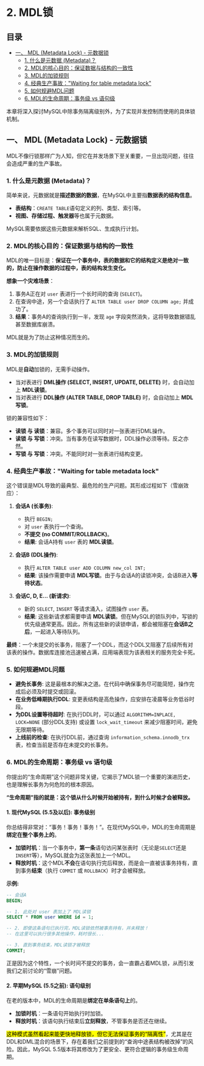 # 2. MDL锁

## 目录
- [一、 MDL (Metadata Lock) - 元数据锁](#一-mdl-metadata-lock---元数据锁)
  - [1. 什么是元数据 (Metadata)？](#1-什么是元数据-metadata)
  - [2. MDL的核心目的：保证数据与结构的一致性](#2-mdl的核心目的保证数据与结构的一致性)
  - [3. MDL的加锁规则](#3-mdl的加锁规则)
  - [4. 经典生产事故："Waiting for table metadata lock"](#4-经典生产事故waiting-for-table-metadata-lock)
  - [5. 如何规避MDL问题](#5-如何规避mdl问题)
  - [6. MDL的生命周期：事务级 vs 语句级](#6-mdl的生命周期事务级-vs-语句级)

本章将深入探讨MySQL中除事务隔离级别外，为了实现并发控制而使用的具体锁机制。

## 一、 MDL (Metadata Lock) - 元数据锁

MDL不像行锁那样广为人知，但它在并发场景下至关重要，一旦出现问题，往往会造成严重的生产事故。

### 1. 什么是元数据 (Metadata)？

简单来说，元数据就是**描述数据的数据**，在MySQL中主要指**数据表的结构信息**。

-   **表结构**：`CREATE TABLE`语句定义的列、类型、索引等。
-   **视图、存储过程、触发器**等也属于元数据。

MySQL需要依据这些元数据来解析SQL、生成执行计划。

### 2. MDL的核心目的：保证数据与结构的一致性

MDL的唯一目标是：**保证在一个事务中，表的数据和它的结构定义是绝对一致的，防止在操作数据的过程中，表的结构发生变化。**

**想象一个灾难场景**：
1.  事务A正在对 `user` 表进行一个长时间的查询 (`SELECT`)。
2.  在查询中途，另一个会话执行了 `ALTER TABLE user DROP COLUMN age;` 并成功了。
3.  **结果**：事务A的查询执行到一半，发现 `age` 字段突然消失，这将导致数据错乱甚至数据库崩溃。

MDL就是为了防止这种情况而生的。

### 3. MDL的加锁规则

MDL是**自动**加锁的，无需手动操作。

-   当对表进行 **DML操作 (SELECT, INSERT, UPDATE, DELETE)** 时，会自动加上 **MDL读锁**。
-   当对表进行 **DDL操作 (ALTER TABLE, DROP TABLE)** 时，会自动加上 **MDL写锁**。

锁的兼容性如下：
-   **读锁 与 读锁**：兼容。多个事务可以同时对一张表进行DML操作。
-   **读锁 与 写锁**：冲突。当有事务在读写数据时，DDL操作必须等待。反之亦然。
-   **写锁 与 写锁**：冲突。不能同时对一张表进行结构变更。

### 4. 经典生产事故："Waiting for table metadata lock"

这个错误是MDL导致的最典型、最危险的生产问题。其形成过程如下（雪崩效应）：

1.  **会话A (长事务)**:
    -   执行 `BEGIN;`
    -   对 `user` 表执行一个查询。
    -   **不提交 (no COMMIT/ROLLBACK)**。
    -   **结果**: 会话A持有 `user` 表的 **MDL读锁**。

2.  **会话B (DDL操作)**:
    -   执行 `ALTER TABLE user ADD COLUMN new_col INT;`
    -   **结果**: 该操作需要申请 **MDL写锁**。由于与会话A的读锁冲突，会话B进入**等待状态**。

3.  **会话C, D, E... (新请求)**:
    -   新的 `SELECT`, `INSERT` 等请求涌入，试图操作 `user` 表。
    -   **结果**: 这些新请求都需要申请 **MDL读锁**。但在MySQL的锁队列中，写锁的优先级通常更高。因此，所有这些新的读锁申请，都会被阻塞在**会话B之后**，一起进入等待队列。

**最终**：一个未提交的长事务，阻塞了一个DDL，而这个DDL又阻塞了后续所有对该表的操作。数据库连接池迅速被占满，应用端表现为该表相关的服务完全卡死。

### 5. 如何规避MDL问题

-   **避免长事务**: 这是最根本的解决之道。在代码中确保事务尽可能简短，操作完成后必须及时提交或回滚。
-   **在业务低峰期执行DDL**: 变更表结构是高危操作，应安排在凌晨等业务低谷时段。
-   **为DDL设置等待超时**: 在执行DDL时，可以通过 `ALGORITHM=INPLACE, LOCK=NONE` (部分DDL支持) 或设置 `lock_wait_timeout` 来减少阻塞时间，避免无限期等待。
-   **上线前的检查**: 在执行DDL前，通过查询 `information_schema.innodb_trx` 表，检查当前是否存在未提交的长事务。

### 6. MDL的生命周期：事务级 vs 语句级

你提出的“生命周期”这个问题非常关键，它揭示了MDL锁一个重要的演进历史，也是理解长事务为何危险的根本原因。

**“生命周期”指的就是：这个锁从什么时候开始被持有，到什么时候才会被释放。**

#### 1. 现代MySQL (5.5及以后): **事务级别**

你总结得非常对：“事务！事务！事务！”。在现代MySQL中，MDL的生命周期是**绑定在整个事务上的**。

-   **加锁时机**：当一个事务中，**第一条**语句访问某张表时（无论是`SELECT`还是`INSERT`等），MySQL就会为这张表加上一个MDL。
-   **释放时机**：这个MDL**不会**在语句执行完后释放，而是会一直被该事务持有，直到事务**结束**（执行 `COMMIT` 或 `ROLLBACK`）时才会被释放。

**示例:**
```sql
-- 会话A
BEGIN;

-- 1. 此处对 user 表加上了 MDL读锁
SELECT * FROM user WHERE id = 1;

-- 2. 即使这条语句已执行完，MDL读锁依然被事务持有，并未释放！
-- 在这里可以执行很多其他操作，耗时很长...

-- 3. 直到事务结束，MDL读锁才被释放
COMMIT;
```
正是因为这个特性，一个长时间不提交的事务，会一直霸占着MDL锁，从而引发我们之前讨论的“雪崩”问题。

#### 2. 早期MySQL (5.5之前): **语句级别**

在老的版本中，MDL的生命周期是**绑定在单条语句上**的。

-   **加锁时机**：一条语句开始执行时加锁。
-   **释放时机**：该语句执行结束后**立刻释放**，不管事务是否还在继续。

<mark>这种模式虽然看起来能更快地释放锁，但它无法保证事务的“隔离性”</mark>，尤其是在DDL和DML混合的场景下，存在着我们之前提到的“查询中途表结构被改掉”的风险。因此，MySQL 5.5版本将其修改为了更安全、更符合逻辑的事务级生命周期。
